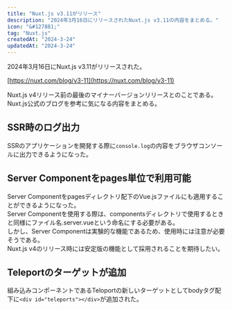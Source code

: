 ```yaml
---
title: "Nuxt.js v3.11がリリース"
description: "2024年3月16日にリリースされたNuxt.js v3.11の内容をまとめる。"
icon: "&#127881;"
tag: "Nuxt.js"
createdAt: "2024-3-24"
updatedAt: "2024-3-24"
---
```


2024年3月16日にNuxt.js v3.11がリリースされた。  

[https://nuxt.com/blog/v3-11](https://nuxt.com/blog/v3-11) 

Nuxt.js v4リリース前の最後のマイナーバージョンリリースとのことである。  
Nuxt.js公式のブログを参考に気になる内容をまとめる。  

## SSR時のログ出力

SSRのアプリケーションを開発する際に`console.log`の内容をブラウザコンソールに出力できるようになった。  

## Server Componentをpages単位で利用可能

Server Componentをpagesディレクトリ配下のVue.jsファイルにも適用することができるようになった。  
Server Componentを使用する際は、componentsディレクトリで使用するときと同様にファイル名.server.vueという命名にする必要がある。  
しかし、Server Componentは実験的な機能であるため、使用時には注意が必要そうである。  
Nuxt.js v4のリリース時には安定版の機能として採用されることを期待したい。  

## Teleportのターゲットが追加

組み込みコンポーネントであるTeloportの新しいターゲットとしてbodyタグ配下に`<div id="teleports"></div>`が追加された。  
